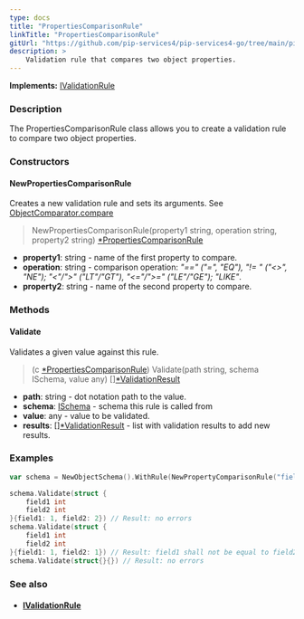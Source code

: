 ```yaml
---
type: docs
title: "PropertiesComparisonRule"
linkTitle: "PropertiesComparisonRule"
gitUrl: "https://github.com/pip-services4/pip-services4-go/tree/main/pip-services4-data-go"
description: >
    Validation rule that compares two object properties.
---
```


**Implements:** [IValidationRule](../ivalidation_rule)

### Description

The PropertiesComparisonRule class allows you to create a validation rule to compare two object properties.

### Constructors

#### NewPropertiesComparisonRule
Creates a new validation rule and sets its arguments.
See [ObjectComparator.compare](../object_comparator/#compare)

> NewPropertiesComparisonRule(property1 string, operation string, property2 string) [*PropertiesComparisonRule]()

- **property1**: string - name of the first property to compare.
- **operation**: string - comparison operation: *"==" ("=", "EQ"), "!= " ("<>", "NE"); "<"/">" ("LT"/"GT"), "<="/">=" ("LE"/"GE"); "LIKE"*.
- **property2**: string - name of the second property to compare.

### Methods

#### Validate
Validates a given value against this rule.

> (c [*PropertiesComparisonRule]()) Validate(path string, schema ISchema, value any) [][*ValidationResult](../validation_result)

- **path**: string - dot notation path to the value.
- **schema**: [ISchema](../ischema) - schema this rule is called from
- **value**: any - value to be validated.
- **results**: [][*ValidationResult](../validation_result) - list with validation results to add new results.

### Examples

```go
var schema = NewObjectSchema().WithRule(NewPropertyComparisonRule("field1", "NE", "field2"))

schema.Validate(struct {
	field1 int
	field2 int
}{field1: 1, field2: 2}) // Result: no errors
schema.Validate(struct {
	field1 int
	field2 int
}{field1: 1, field2: 1}) // Result: field1 shall not be equal to field2
schema.Validate(struct{}{}) // Result: no errors

```

### See also
- #### [IValidationRule](../ivalidation_rule)


